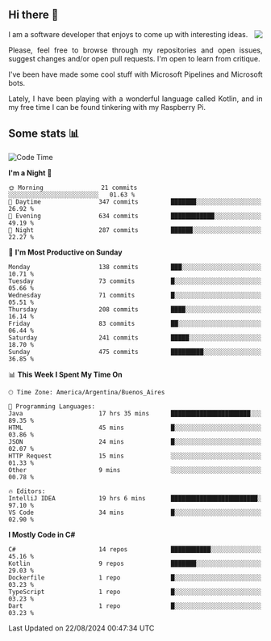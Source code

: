## Hi there :slightly_smiling_face:

<img src="https://github-readme-stats.vercel.app/api?username=victorgrycuk&show_icons=true&count_private=true&title_color=F7941E&icon_color=F7941E" align="right">

<p align="justify">
I am a software developer that enjoys to come up with interesting ideas.
<p/>

<p align= "justify">
Please, feel free to browse through my repositories and open issues, suggest changes and/or open pull requests. I'm open to learn from critique.
<p/>


<p align= "justify">
I've been have made some cool stuff with Microsoft Pipelines and Microsoft bots.
<p/>

<p align= "justify">
Lately, I have been playing with a wonderful language called Kotlin, and in my free time I can be found tinkering with my Raspberry Pi.
<p/>

## Some stats :bar_chart:
<!--START_SECTION:waka-->
![Code Time](http://img.shields.io/badge/Code%20Time-2%2C089%20hrs%2037%20mins-blue)

**I'm a Night 🦉** 

```text
🌞 Morning                21 commits          ░░░░░░░░░░░░░░░░░░░░░░░░░   01.63 % 
🌆 Daytime                347 commits         ███████░░░░░░░░░░░░░░░░░░   26.92 % 
🌃 Evening                634 commits         ████████████░░░░░░░░░░░░░   49.19 % 
🌙 Night                  287 commits         ██████░░░░░░░░░░░░░░░░░░░   22.27 % 
```
📅 **I'm Most Productive on Sunday** 

```text
Monday                   138 commits         ███░░░░░░░░░░░░░░░░░░░░░░   10.71 % 
Tuesday                  73 commits          █░░░░░░░░░░░░░░░░░░░░░░░░   05.66 % 
Wednesday                71 commits          █░░░░░░░░░░░░░░░░░░░░░░░░   05.51 % 
Thursday                 208 commits         ████░░░░░░░░░░░░░░░░░░░░░   16.14 % 
Friday                   83 commits          ██░░░░░░░░░░░░░░░░░░░░░░░   06.44 % 
Saturday                 241 commits         █████░░░░░░░░░░░░░░░░░░░░   18.70 % 
Sunday                   475 commits         █████████░░░░░░░░░░░░░░░░   36.85 % 
```


📊 **This Week I Spent My Time On** 

```text
🕑︎ Time Zone: America/Argentina/Buenos_Aires

💬 Programming Languages: 
Java                     17 hrs 35 mins      ██████████████████████░░░   89.35 % 
HTML                     45 mins             █░░░░░░░░░░░░░░░░░░░░░░░░   03.86 % 
JSON                     24 mins             █░░░░░░░░░░░░░░░░░░░░░░░░   02.07 % 
HTTP Request             15 mins             ░░░░░░░░░░░░░░░░░░░░░░░░░   01.33 % 
Other                    9 mins              ░░░░░░░░░░░░░░░░░░░░░░░░░   00.78 % 

🔥 Editors: 
IntelliJ IDEA            19 hrs 6 mins       ████████████████████████░   97.10 % 
VS Code                  34 mins             █░░░░░░░░░░░░░░░░░░░░░░░░   02.90 % 
```

**I Mostly Code in C#** 

```text
C#                       14 repos            ███████████░░░░░░░░░░░░░░   45.16 % 
Kotlin                   9 repos             ███████░░░░░░░░░░░░░░░░░░   29.03 % 
Dockerfile               1 repo              █░░░░░░░░░░░░░░░░░░░░░░░░   03.23 % 
TypeScript               1 repo              █░░░░░░░░░░░░░░░░░░░░░░░░   03.23 % 
Dart                     1 repo              █░░░░░░░░░░░░░░░░░░░░░░░░   03.23 % 
```




 Last Updated on 22/08/2024 00:47:34 UTC
<!--END_SECTION:waka-->
